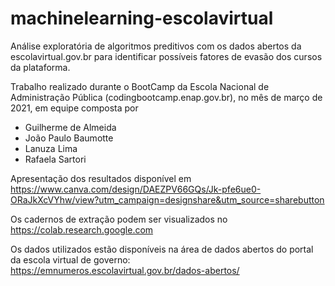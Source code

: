 # machinelearning-escolavirtual
Análise exploratória de algoritmos preditivos com os dados abertos da escolavirtual.gov.br para identificar possíveis fatores de evasão dos cursos da plataforma. 

Trabalho realizado durante o BootCamp da Escola Nacional de Administração Pública (codingbootcamp.enap.gov.br), no mês de março de 2021, em equipe composta por 
* Guilherme de Almeida
* João Paulo Baumotte
* Lanuza Lima
* Rafaela Sartori

Apresentação dos resultados disponível em https://www.canva.com/design/DAEZPV66GQs/Jk-pfe6ue0-ORaJkXcVYhw/view?utm_campaign=designshare&utm_source=sharebutton

Os cadernos de extração podem ser visualizados no https://colab.research.google.com 

Os dados utilizados estão disponíveis na área de dados abertos do portal da escola virtual de governo: https://emnumeros.escolavirtual.gov.br/dados-abertos/
